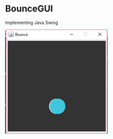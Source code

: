 # BounceGUI
Implementing Java Swing


![BounceGUI](https://github.com/pradhumnpanchal/BounceGUI/blob/master/.idea/bounce.PNG)
